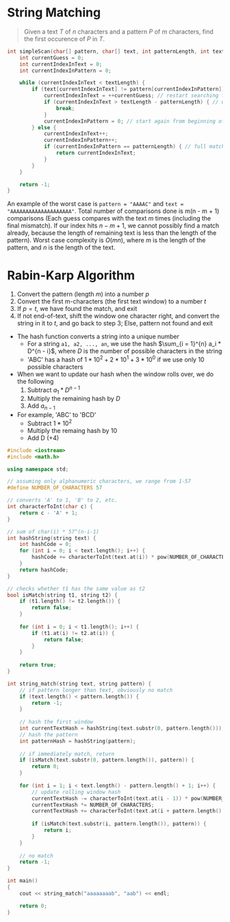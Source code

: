 # String Matching

> Given a text $T$ of $n$ characters and a pattern $P$ of $m$ characters, find the first occurence of $P$ in $T$.

```c
int simpleScan(char[] pattern, char[] text, int patternLength, int textLength) {
    int currentGuess = 0;
    int currentIndexInText = 0;
    int currentIndexInPattern = 0;

    while (currentIndexInText < textLength) {
        if (text[currentIndexInText] != pattern[currentIndexInPattern]) { // if no match
            currentIndexInText = ++currentGuess; // restart searching from the next index of last checked character in text
            if (currentIndexInText > textLength - patternLength) { // went too far
                break;
            }
            currentIndexInPattern = 0; // start again from beginning of pattern
        } else {
            currentIndexInText++;
            currentIndexInPattern++;
            if (currentIndexInPattern == patternLength) { // full match
                return currentIndexInText;
            }
        }
    }

    return -1;
}
```

An example of the worst case is `pattern = "AAAAC"` and `text = "AAAAAAAAAAAAAAAAAAAA"`. Total number of comparisons done is m(n - m + 1) comparisons (Each guess compares with the text $m$ times (including the final mismatch). If our index hits $n - m + 1$, we cannot possibly find a match already, because the length of remaining text is less than the length of the pattern). Worst case complexity is $O(mn)$, where $m$ is the length of the pattern, and $n$ is the length of the text.

# Rabin-Karp Algorithm

1. Convert the pattern (length $m$) into a number $p$
2. Convert the first m-characters (the first text window) to a number $t$
3. If $p = t$, we have found the match, and exit
4. If not end-of-text, shift the window one character right, and convert the string in it to $t$, and go back to step 3; Else, pattern not found and exit

- The hash function converts a string into a unique number
    - For a string `a1, a2, ..., an`, we use the hash $\sum_{i = 1}^{n} a_i * D^{n - i}$, where $D$ is the number of possible characters in the string
    - 'ABC' has a hash of $1*10^2 + 2*10^1 + 3*10^0$ if we use only 10 possible characters
- When we want to update our hash when the window rolls over, we do the following
    1. Subtract $a_1 * D^{n - 1}$
    2. Multiply the remaining hash by $D$
    3. Add $a_{n-1}$
- For example, 'ABC' to 'BCD'
    - Subtract $1*10^2$
    - Multiply the remaing hash by 10
    - Add D ($+ 4$)

```cpp
#include <iostream>
#include <math.h>

using namespace std;

// assuming only alphanumeric characters, we range from 1-57
#define NUMBER_OF_CHARACTERS 57

// converts 'A' to 1, 'B' to 2, etc.
int characterToInt(char c) {
    return c - 'A' + 1;
}

// sum of char(i) * 57^(n-i-1)
int hashString(string text) { 
    int hashCode = 0;
    for (int i = 0; i < text.length(); i++) {
        hashCode += characterToInt(text.at(i)) * pow(NUMBER_OF_CHARACTERS, text.length() - i - 1);
    }
    return hashCode;
}

// checks whether t1 has the same value as t2
bool isMatch(string t1, string t2) {
    if (t1.length() != t2.length()) {
        return false;
    }
    
    for (int i = 0; i < t1.length(); i++) {
        if (t1.at(i) != t2.at(i)) {
            return false;
        }
    }
    
    return true;
}

int string_match(string text, string pattern) {
    // if pattern longer than text, obviously no match
    if (text.length() < pattern.length()) {
        return -1;
    }
    
    // hash the first window
    int currentTextHash = hashString(text.substr(0, pattern.length()));
    // hash the pattern
    int patternHash = hashString(pattern);
    
    // if immediately match, return 
    if (isMatch(text.substr(0, pattern.length()), pattern)) {
        return 0;
    }
    
    for (int i = 1; i < text.length() - pattern.length() + 1; i++) {
        // update rolling window hash
        currentTextHash -= characterToInt(text.at(i - 1)) * pow(NUMBER_OF_CHARACTERS, pattern.length() - 1);
        currentTextHash *= NUMBER_OF_CHARACTERS;
        currentTextHash += characterToInt(text.at(i + pattern.length() - 1));
        
        if (isMatch(text.substr(i, pattern.length()), pattern)) {
            return i;
        }
    }
    
    // no match
    return -1;
}

int main()
{
    cout << string_match("aaaaaaaab", "aab") << endl;

    return 0;
}
```